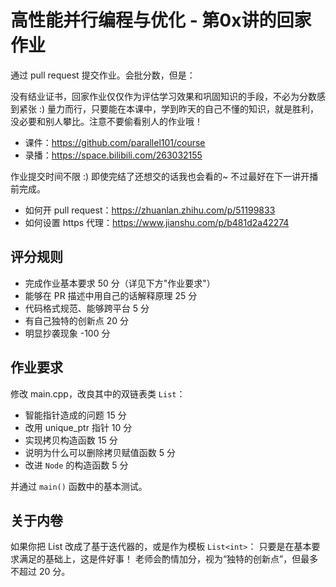 # 高性能并行编程与优化 - 第0x讲的回家作业

通过 pull request 提交作业。会批分数，但是：

没有结业证书，回家作业仅仅作为评估学习效果和巩固知识的手段，不必为分数感到紧张 :)
量力而行，只要能在本课中，学到昨天的自己不懂的知识，就是胜利，没必要和别人攀比。注意不要偷看别人的作业哦！

- 课件：https://github.com/parallel101/course
- 录播：https://space.bilibili.com/263032155

作业提交时间不限 :) 即使完结了还想交的话我也会看的~ 不过最好在下一讲开播前完成。

- 如何开 pull request：https://zhuanlan.zhihu.com/p/51199833
- 如何设置 https 代理：https://www.jianshu.com/p/b481d2a42274

## 评分规则

- 完成作业基本要求 50 分（详见下方"作业要求"）
- 能够在 PR 描述中用自己的话解释原理 25 分
- 代码格式规范、能够跨平台 5 分
- 有自己独特的创新点 20 分
- 明显抄袭现象 -100 分

## 作业要求

修改 main.cpp，改良其中的双链表类 `List`：

- 智能指针造成的问题 15 分
- 改用 unique_ptr 指针 10 分
- 实现拷贝构造函数 15 分
- 说明为什么可以删除拷贝赋值函数 5 分
- 改进 `Node` 的构造函数 5 分

并通过 `main()` 函数中的基本测试。

## 关于内卷

如果你把 List 改成了基于迭代器的，或是作为模板 `List<int>`：
只要是在基本要求满足的基础上，这是件好事！
老师会酌情加分，视为“独特的创新点”，但最多不超过 20 分。
